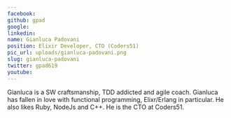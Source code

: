 ```yaml
---
facebook: 
github: gpad
google: 
linkedin: 
name: Gianluca Padovani
position: Elixir Developer, CTO (Coders51)
pic_url: uploads/gianluca-padovani.png
slug: gianluca-padovani
twitter: gpad619
youtube: 
---
```

<p>Gianluca is a SW craftsmanship, TDD addicted and agile coach. Gianluca has fallen in love with functional programming, Elixr/Erlang in particular. He also likes Ruby, NodeJs and C++. He is the CTO at Coders51.</p>
